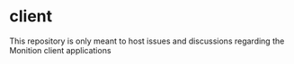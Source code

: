 # client
This repository is only meant to host issues and discussions regarding the Monition client applications
